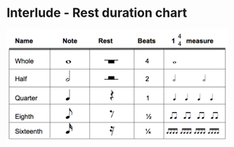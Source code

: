 # Interlude - Rest duration chart

![](.gitbook/assets/captura-de-pantalla-2020-05-24-a-la-s-21.30.08.png)


